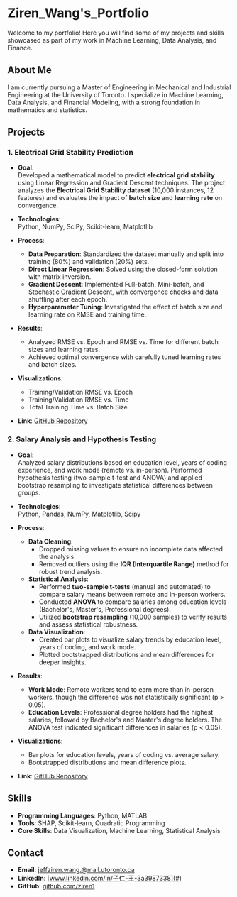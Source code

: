 # Ziren_Wang's_Portfolio

Welcome to my portfolio! Here you will find some of my projects and skills showcased as part of my work in Machine Learning, Data Analysis, and Finance.

## About Me
I am currently pursuing a Master of Engineering in Mechanical and Industrial Engineering at the University of Toronto. I specialize in Machine Learning, Data Analysis, and Financial Modeling, with a strong foundation in mathematics and statistics.

## Projects
### 1. Electrical Grid Stability Prediction  
- **Goal**:  
  Developed a mathematical model to predict **electrical grid stability** using Linear Regression and Gradient Descent techniques. The project analyzes the **Electrical Grid Stability dataset** (10,000 instances, 12 features) and evaluates the impact of **batch size** and **learning rate** on convergence.

- **Technologies**:  
  Python, NumPy, SciPy, Scikit-learn, Matplotlib  

- **Process**:  
  - **Data Preparation**: Standardized the dataset manually and split into training (80%) and validation (20%) sets.  
  - **Direct Linear Regression**: Solved using the closed-form solution with matrix inversion.  
  - **Gradient Descent**: Implemented Full-batch, Mini-batch, and Stochastic Gradient Descent, with convergence checks and data shuffling after each epoch.  
  - **Hyperparameter Tuning**: Investigated the effect of batch size and learning rate on RMSE and training time.  

- **Results**:  
  - Analyzed RMSE vs. Epoch and RMSE vs. Time for different batch sizes and learning rates.  
  - Achieved optimal convergence with carefully tuned learning rates and batch sizes.  

- **Visualizations**:  
  - Training/Validation RMSE vs. Epoch  
  - Training/Validation RMSE vs. Time  
  - Total Training Time vs. Batch Size  

- **Link**: [GitHub Repository](https://github.com/ziren1/Ziren_Wang_Portfolio/blob/main/Grid_Stability_Prediction/F24_APS1070_Project_4%20(1).ipynb)  


### 2. Salary Analysis and Hypothesis Testing
- **Goal**:  
  Analyzed salary distributions based on education level, years of coding experience, and work mode (remote vs. in-person). Performed hypothesis testing (two-sample t-test and ANOVA) and applied bootstrap resampling to investigate statistical differences between groups.

- **Technologies**:  
  Python, Pandas, NumPy, Matplotlib, Scipy  

- **Process**:  
  - **Data Cleaning**:  
    - Dropped missing values to ensure no incomplete data affected the analysis.  
    - Removed outliers using the **IQR (Interquartile Range)** method for robust trend analysis.  
  - **Statistical Analysis**:  
    - Performed **two-sample t-tests** (manual and automated) to compare salary means between remote and in-person workers.  
    - Conducted **ANOVA** to compare salaries among education levels (Bachelor's, Master's, Professional degrees).  
    - Utilized **bootstrap resampling** (10,000 samples) to verify results and assess statistical robustness.  
  - **Data Visualization**:  
    - Created bar plots to visualize salary trends by education level, years of coding, and work mode.  
    - Plotted bootstrapped distributions and mean differences for deeper insights.  

- **Results**:  
  - **Work Mode**: Remote workers tend to earn more than in-person workers, though the difference was not statistically significant (p > 0.05).  
  - **Education Levels**: Professional degree holders had the highest salaries, followed by Bachelor's and Master's degree holders. The ANOVA test indicated significant differences in salaries (p < 0.05).  

- **Visualizations**:  
  - Bar plots for education levels, years of coding vs. average salary.  
  - Bootstrapped distributions and mean difference plots.  

- **Link**: [GitHub Repository](https://github.com/ziren1/Ziren_Wang_Portfolio/blob/main/Grid_Stability_Prediction/wang_1007004386_assignment1.ipynb)  


## Skills
- **Programming Languages**: Python, MATLAB
- **Tools**: SHAP, Scikit-learn, Quadratic Programming
- **Core Skills**: Data Visualization, Machine Learning, Statistical Analysis

## Contact
- **Email**: jeffziren.wang.@mail.utoronto.ca
- **LinkedIn**: [www.linkedin.com/in/子仁-王-3a3987338](#)  
- **GitHub**: [github.com/ziren1](#)
